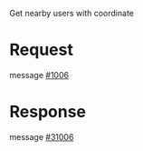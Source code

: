 Get nearby users with coordinate

# Request
message [#1006](../../proto/README.md#action_1006)

# Response
message [#31006](../../proto/README.md#action_31006)


